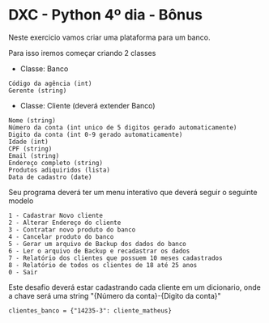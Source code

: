 # DXC - Python 4º dia - Bônus

Neste exercicio vamos criar uma plataforma para um banco.

Para isso iremos começar criando 2 classes

* Classe: Banco
````text
Código da agência (int)
Gerente (string)
````

* Classe: Cliente (deverá extender Banco)
````text
Nome (string)
Número da conta (int unico de 5 digitos gerado automaticamente)
Digito da conta (int 0-9 gerado automaticamente)
Idade (int)
CPF (string)
Email (string)
Endereço completo (string)
Produtos adiquiridos (lista)
Data de cadastro (date)

````

Seu programa deverá ter um menu interativo que deverá seguir o seguinte modelo
````text
1 - Cadastrar Novo cliente
2 - Alterar Endereço do cliente
3 - Contratar novo produto do banco
4 - Cancelar produto do banco
5 - Gerar um arquivo de Backup dos dados do banco
6 - Ler o arquivo de Backup e recadastrar os dados
7 - Relatório dos clientes que possuem 10 meses cadastrados
8 - Relatório de todos os clientes de 18 até 25 anos
0 - Sair
````

Este desafio deverá estar cadastrando cada cliente em um dicionario, onde a chave será uma string "{Número da conta}-{Digito da conta}"

````text
clientes_banco = {"14235-3": cliente_matheus}
````